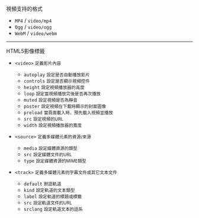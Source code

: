 視頻支持的格式

- `MP4` / `video/mp4`
- `Ogg` / `video/ogg`
- `WebM` / `video/webm`

---

HTML5影像標籤
- `<video>` <small>定義影片內容</small>

	- `autoplay` <small>設定是否自動播放影片</small>
	- `controls` <small>設定是否顯示視頻控件</small>
	- `height` <small>設定視頻播放器的高度</small>
	- `loop` <small>設定當視頻播放完後是否再次播放</small>
	- `muted` <small>設定視頻是否為靜音</small>
	- `poster` <small>設定視頻在下載時顯示的封面圖像</small>
	- `preload` <small>當頁面載入時，預先載入視頻並播放</small>
	- `src` <small>設定視頻的URL</small>
	- `width` <small>設定視頻播放器的寬度</small>

- `<source>` <small>定義多媒體元素的資源/來源</small>

	- `media` <small>設定媒體資源的類型</small>
	- `src` <small>設定媒體文件的URL</small>
	- `type` <small>設定媒體資源的MIME類型</small>

- `<track>` <small>定義多媒體元素的字幕文件或其它文本文件</small>

	- `default` <small>默認軌道</small>
	- `kind` <small>設定軌道的文本類型</small>
	- `label` <small>設定軌道的標題或標籤</small>
	- `src` <small>設定軌道文件的URL</small>
	- `srclang` <small>設定軌道文本的語系</small>